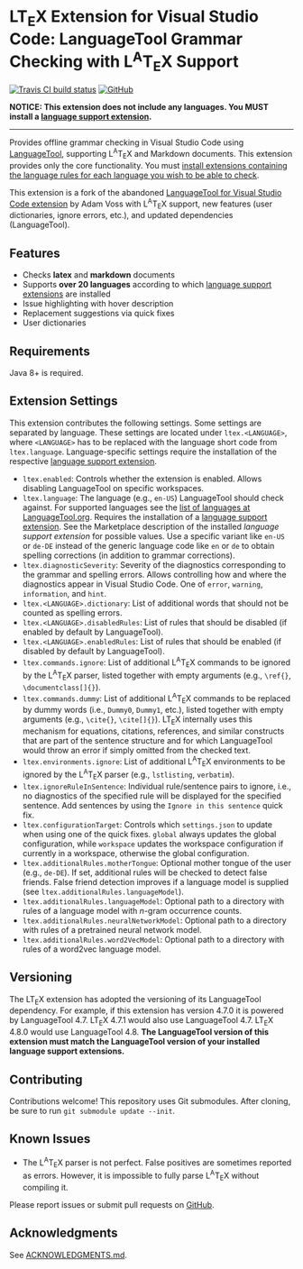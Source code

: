 # LT<sub>E</sub>X Extension for Visual Studio Code: LanguageTool Grammar Checking with L<sup>A</sup>T<sub>E</sub>X Support

[![Travis CI build status](https://api.travis-ci.org/valentjn/vscode-ltex.svg?branch=master)](https://www.travis-ci.org/valentjn/vscode-ltex)
[![GitHub](https://img.shields.io/badge/-fork%20me%20on%20GitHub-blue)](https://github.com/valentjn/vscode-ltex)

**NOTICE: This extension does not include any languages. You MUST install a [language support extension][lang-exts].**

___

Provides offline grammar checking in Visual Studio Code using [LanguageTool](https://languagetool.org/), supporting L<sup>A</sup>T<sub>E</sub>X and Markdown documents. This extension provides only the core functionality. You must [install extensions containing the language rules for each language you wish to be able to check][lang-exts].

This extension is a fork of the abandoned [LanguageTool for Visual Studio Code extension](https://github.com/adamvoss/vscode-languagetool) by Adam Voss with L<sup>A</sup>T<sub>E</sub>X support, new features (user dictionaries, ignore errors, etc.), and updated dependencies (LanguageTool).

## Features

* Checks **latex** and **markdown** documents
* Supports **over 20 languages** according to which [language support extensions][lang-exts] are installed
* Issue highlighting with hover description
* Replacement suggestions via quick fixes
* User dictionaries

## Requirements

Java 8+ is required.

## Extension Settings

This extension contributes the following settings. Some settings are separated by language. These settings are located under `ltex.<LANGUAGE>`, where `<LANGUAGE>` has to be replaced with the language short code from `ltex.language`. Language-specific settings require the installation of the respective [language support extension][lang-exts].

* `ltex.enabled`: Controls whether the extension is enabled. Allows disabling LanguageTool on specific workspaces.
* `ltex.language`: The language (e.g., `en-US`) LanguageTool should check against. For supported languages see the [list of languages at LanguageTool.org](https://languagetool.org/languages/). Requires the installation of a [language support extension][lang-exts]. See the Marketplace description of the installed *language support extension* for possible values. Use a specific variant like `en-US` or `de-DE` instead of the generic language code like `en` or `de` to obtain spelling corrections (in addition to grammar corrections).
* `ltex.diagnosticSeverity`: Severity of the diagnostics corresponding to the grammar and spelling errors. Allows controlling how and where the diagnostics appear in Visual Studio Code. One of `error`, `warning`, `information`, and `hint`.
* `ltex.<LANGUAGE>.dictionary`: List of additional words that should not be counted as spelling errors.
* `ltex.<LANGUAGE>.disabledRules`: List of rules that should be disabled (if enabled by default by LanguageTool).
* `ltex.<LANGUAGE>.enabledRules`: List of rules that should be enabled (if disabled by default by LanguageTool).
* `ltex.commands.ignore`: List of additional L<sup>A</sup>T<sub>E</sub>X commands to be ignored by the L<sup>A</sup>T<sub>E</sub>X parser, listed together with empty arguments (e.g., `\ref{}`, `\documentclass[]{}`).
* `ltex.commands.dummy`: List of additional L<sup>A</sup>T<sub>E</sub>X commands to be replaced by dummy words (i.e., `Dummy0`, `Dummy1`, etc.), listed together with empty arguments (e.g., `\cite{}`, `\cite[]{}`). LT<sub>E</sub>X internally uses this mechanism for equations, citations, references, and similar constructs that are part of the sentence structure and for which LanguageTool would throw an error if simply omitted from the checked text.
* `ltex.environments.ignore`: List of additional L<sup>A</sup>T<sub>E</sub>X environments to be ignored by the L<sup>A</sup>T<sub>E</sub>X parser (e.g., `lstlisting`, `verbatim`).
* `ltex.ignoreRuleInSentence`: Individual rule/sentence pairs to ignore, i.e., no diagnostics of the specified rule will be displayed for the specified sentence. Add sentences by using the `Ignore in this sentence` quick fix.
* `ltex.configurationTarget`: Controls which `settings.json` to update when using one of the quick fixes. `global` always updates the global configuration, while `workspace` updates the workspace configuration if currently in a workspace, otherwise the global configuration.
* `ltex.additionalRules.motherTongue`: Optional mother tongue of the user (e.g., `de-DE`). If set, additional rules will be checked to detect false friends. False friend detection improves if a language model is supplied (see `ltex.additionalRules.languageModel`).
* `ltex.additionalRules.languageModel`: Optional path to a directory with rules of a language model with *n*-gram occurrence counts.
* `ltex.additionalRules.neuralNetworkModel`: Optional path to a directory with rules of a pretrained neural network model.
* `ltex.additionalRules.word2VecModel`: Optional path to a directory with rules of a word2vec language model.

## Versioning

The LT<sub>E</sub>X extension has adopted the versioning of its LanguageTool dependency. For example, if this extension has version 4.7.0 it is powered by LanguageTool 4.7. LT<sub>E</sub>X 4.7.1 would also use LanguageTool 4.7. LT<sub>E</sub>X 4.8.0 would use LanguageTool 4.8. **The LanguageTool version of this extension must match the LanguageTool version of your installed language support extensions.**

## Contributing

Contributions welcome! This repository uses Git submodules. After cloning, be sure to run `git submodule update --init`.

## Known Issues

* The L<sup>A</sup>T<sub>E</sub>X parser is not perfect. False positives are sometimes reported as errors. However, it is impossible to fully parse L<sup>A</sup>T<sub>E</sub>X without compiling it.

Please report issues or submit pull requests on [GitHub](https://github.com/valentjn/vscode-ltex).

## Acknowledgments

See [ACKNOWLEDGMENTS.md](./ACKNOWLEDGMENTS.md).

[lang-exts]: https://marketplace.visualstudio.com/search?term=ltex&target=VSCode
